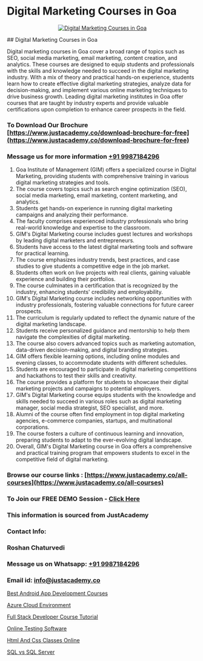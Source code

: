 # Digital Marketing Courses in Goa

<p align="center">
  <a href="https://justacademy.co/course-detail/digital-marketing">
    <img src="https://justacademy.co/storage2/course_image/1676636720_course_image.webp" alt="Digital Marketing Courses in Goa">
  </a>
</p>
## Digital Marketing Courses in Goa

Digital marketing courses in Goa cover a broad range of topics such as SEO, social media marketing, email marketing, content creation, and analytics. These courses are designed to equip students and professionals with the skills and knowledge needed to succeed in the digital marketing industry. With a mix of theory and practical hands-on experience, students learn how to create effective digital marketing strategies, analyze data for decision-making, and implement various online marketing techniques to drive business growth. Leading digital marketing institutes in Goa offer courses that are taught by industry experts and provide valuable certifications upon completion to enhance career prospects in the field.
### To Download Our Brochure [https://www.justacademy.co/download-brochure-for-free](https://www.justacademy.co/download-brochure-for-free)
### Message us for more information [+91 9987184296](https://api.whatsapp.com/send?phone=919987184296)
1) Goa Institute of Management (GIM) offers a specialized course in Digital Marketing, providing students with comprehensive training in various digital marketing strategies and tools.
2) The course covers topics such as search engine optimization (SEO), social media marketing, email marketing, content marketing, and analytics.
3) Students get hands-on experience in running digital marketing campaigns and analyzing their performance.
4) The faculty comprises experienced industry professionals who bring real-world knowledge and expertise to the classroom.
5) GIM's Digital Marketing course includes guest lectures and workshops by leading digital marketers and entrepreneurs.
6) Students have access to the latest digital marketing tools and software for practical learning.
7) The course emphasizes industry trends, best practices, and case studies to give students a competitive edge in the job market.
8) Students often work on live projects with real clients, gaining valuable experience and building their portfolios.
9) The course culminates in a certification that is recognized by the industry, enhancing students' credibility and employability.
10) GIM's Digital Marketing course includes networking opportunities with industry professionals, fostering valuable connections for future career prospects.
11) The curriculum is regularly updated to reflect the dynamic nature of the digital marketing landscape.
12) Students receive personalized guidance and mentorship to help them navigate the complexities of digital marketing.
13) The course also covers advanced topics such as marketing automation, data-driven decision-making, and digital branding strategies.
14) GIM offers flexible learning options, including online modules and evening classes, to accommodate students with different schedules.
15) Students are encouraged to participate in digital marketing competitions and hackathons to test their skills and creativity.
16) The course provides a platform for students to showcase their digital marketing projects and campaigns to potential employers.
17) GIM's Digital Marketing course equips students with the knowledge and skills needed to succeed in various roles such as digital marketing manager, social media strategist, SEO specialist, and more.
18) Alumni of the course often find employment in top digital marketing agencies, e-commerce companies, startups, and multinational corporations.
19) The course fosters a culture of continuous learning and innovation, preparing students to adapt to the ever-evolving digital landscape.
20) Overall, GIM's Digital Marketing course in Goa offers a comprehensive and practical training program that empowers students to excel in the competitive field of digital marketing.

### Browse our course links : [https://www.justacademy.co/all-courses](https://www.justacademy.co/all-courses) 
### To Join our FREE DEMO Session - [Click Here](https://www.justacademy.co/register-for-course-demo)


### This information is sourced from JustAcademy
### Contact Info:
### Roshan Chaturvedi
### Message us on Whatsapp: [+91 9987184296](https://api.whatsapp.com/send?phone=919987184296)
### Email id: [info@justacademy.co](mailto:info@justacademy.co)
                
[Best Android App Development Courses](https://www.linkedin.com/pulse/best-android-app-development-courses-justacademy-bay-area-kijmc/)

[Azure Cloud Environment](https://www.linkedin.com/pulse/azure-cloud-environment-justacademy-bay-area-bqesc?trackingId=2KLLlMkDYKhLLeG4Q1pMnA%3D%3D&lipi=urn%3Ali%3Apage%3Ad_flagship3_company_admin%3BrsnEP2CeSl%2BKYnaEx50m1g%3D%3D)

[Full Stack Developer Course Tutorial](https://medium.com/@akanshapatil/full-stack-developer-course-tutorial-2222453d6cf2)

[Online Testing Software](https://medium.com/@sagarawat89/online-testing-software-c81061593342)

[Html And Css Classes Online](https://justacademyin.github.io/justacademy/html-and-css-classes-online)

[SQL vs SQL Server](https://justacademyin.github.io/justacademy/sql-vs-sql-server)


